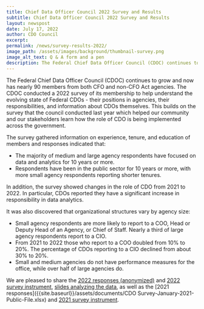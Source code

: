 ```yaml
---
title: Chief Data Officer Council 2022 Survey and Results
subtitle: Chief Data Officer Council 2022 Survey and Results
layout: newspost
date: July 17, 2022
author: CDO Council
excerpt: 
permalink: /news/survey-results-2022/
image_path: /assets/images/background/thumbnail-survey.png
image_alt_text: Q & A form and a pen
description: The Federal Chief Data Officer Council (CDOC) continues to grow and now has nearly 90 members from both CFO and non-CFO Act agencies.
---
```


The Federal Chief Data Officer Council (CDOC) continues to grow and now has nearly 90 members from both CFO and non-CFO Act agencies. The CDOC conducted a 2022 survey of its membership to help understand the evolving state of Federal CDOs - their positions in agencies, their responsibilities, and information about CDOs themselves. This builds on the survey that the council conducted last year which helped our community and our stakeholders learn how the role of CDO is being implemented across the government.

The survey gathered information on experience, tenure, and education of members and responses indicated that:

- The majority of medium and large agency respondents have focused on data and analytics for 10 years or more.
- Respondents have been in the public sector for 10 years or more, with more small agency respondents reporting shorter tenures.

In addition, the survey showed changes in the role of CDO from 2021 to 2022. In particular, CDOs reported they have a significant increase in responsibility in data analytics.

It was also discovered that organizational structures vary by agency size:

- Small agency respondents are more likely to report to a COO, Head or Deputy Head of an Agency, or Chief of Staff. Nearly a third of large agency respondents report to a CIO.
- From 2021 to 2022 those who report to a COO doubled from 10% to 20%. The percentage of CDOs reporting to a CIO declined from about 30% to 20%.
- Small and medium agencies do not have performance measures for the office, while over half of large agencies do.

We are pleased to share the [2022 responses (anonymized)]({{site.baseurl}}/assets/documents/cdo_survey_responses_2022-Public-file.xlsx) and [2022 survey instrument]({{site.baseurl}}/assets/documents/CDO_Council_-_January_2022_Survey.docx), [slides analyzing the data]({{site.baseurl}}/assets/documents/CDO-Survey-2022-Analysis.pdf), as well as the [2021 responses]({{site.baseurl}}/assets/documents/CDO Survey-January-2021-Public-File.xlsx) and [2021 survey instrument]({{site.baseurl}}/assets/documents/CDO_Council_-_January_2021_Survey.docx).
